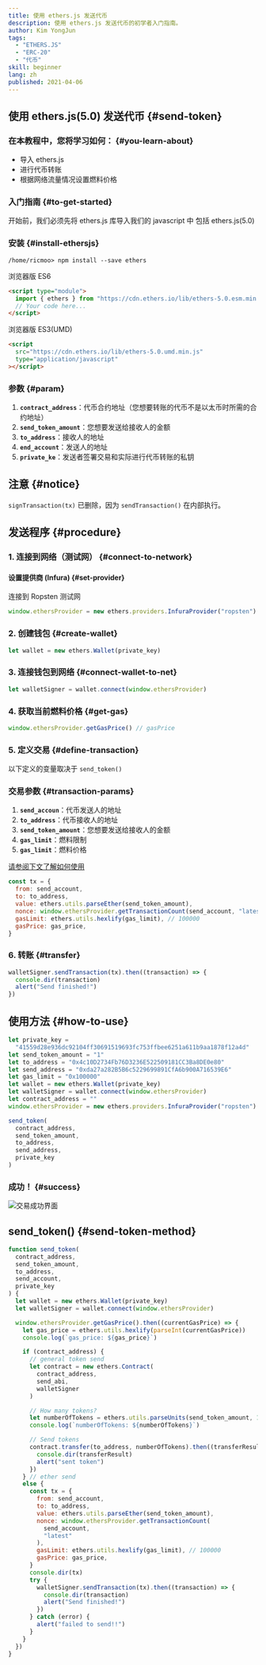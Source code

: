 ```yaml
---
title: 使用 ethers.js 发送代币
description: 使用 ethers.js 发送代币的初学者入门指南。
author: Kim YongJun
tags:
  - "ETHERS.JS"
  - "ERC-20"
  - "代币"
skill: beginner
lang: zh
published: 2021-04-06
---
```


## 使用 ethers.js(5.0) 发送代币 {#send-token}

### 在本教程中，您将学习如何： {#you-learn-about}

- 导入 ethers.js
- 进行代币转账
- 根据网络流量情况设置燃料价格

### 入门指南 {#to-get-started}

开始前，我们必须先将 ethers.js 库导入我们的 javascript 中 包括 ethers.js(5.0)

### 安装 {#install-ethersjs}

```shell
/home/ricmoo> npm install --save ethers
```

浏览器版 ES6

```html
<script type="module">
  import { ethers } from "https://cdn.ethers.io/lib/ethers-5.0.esm.min.js"
  // Your code here...
</script>
```

浏览器版 ES3(UMD)

```html
<script
  src="https://cdn.ethers.io/lib/ethers-5.0.umd.min.js"
  type="application/javascript"
></script>
```

### 参数 {#param}

1. **`contract_address`**：代币合约地址（您想要转账的代币不是以太币时所需的合约地址）
2. **`send_token_amount`**：您想要发送给接收人的金额
3. **`to_address`**：接收人的地址
4. **`end_account`**：发送人的地址
5. **`private_ke`**：发送者签署交易和实际进行代币转账的私钥

## 注意 {#notice}

`signTransaction(tx)` 已删除，因为 `sendTransaction()` 在内部执行。

## 发送程序 {#procedure}

### 1. 连接到网络（测试网） {#connect-to-network}

#### 设置提供商 (Infura) {#set-provider}

连接到 Ropsten 测试网

```javascript
window.ethersProvider = new ethers.providers.InfuraProvider("ropsten")
```

### 2. 创建钱包 {#create-wallet}

```javascript
let wallet = new ethers.Wallet(private_key)
```

### 3. 连接钱包到网络 {#connect-wallet-to-net}

```javascript
let walletSigner = wallet.connect(window.ethersProvider)
```

### 4. 获取当前燃料价格 {#get-gas}

```javascript
window.ethersProvider.getGasPrice() // gasPrice
```

### 5. 定义交易 {#define-transaction}

以下定义的变量取决于 `send_token()`

### 交易参数 {#transaction-params}

1. **`send_accoun`**：代币发送人的地址
2. **`to_address`**：代币接收人的地址
3. **`send_token_amount`**：您想要发送给接收人的金额
4. **`gas_limit`**：燃料限制
5. **`gas_limit`**：燃料价格

[请参阅下文了解如何使用](#how-to-use)

```javascript
const tx = {
  from: send_account,
  to: to_address,
  value: ethers.utils.parseEther(send_token_amount),
  nonce: window.ethersProvider.getTransactionCount(send_account, "latest"),
  gasLimit: ethers.utils.hexlify(gas_limit), // 100000
  gasPrice: gas_price,
}
```

### 6. 转账 {#transfer}

```javascript
walletSigner.sendTransaction(tx).then((transaction) => {
  console.dir(transaction)
  alert("Send finished!")
})
```

## 使用方法 {#how-to-use}

```javascript
let private_key =
  "41559d28e936dc92104ff30691519693fc753ffbee6251a611b9aa1878f12a4d"
let send_token_amount = "1"
let to_address = "0x4c10D2734Fb76D3236E522509181CC3Ba8DE0e80"
let send_address = "0xda27a282B5B6c5229699891CfA6b900A716539E6"
let gas_limit = "0x100000"
let wallet = new ethers.Wallet(private_key)
let walletSigner = wallet.connect(window.ethersProvider)
let contract_address = ""
window.ethersProvider = new ethers.providers.InfuraProvider("ropsten")

send_token(
  contract_address,
  send_token_amount,
  to_address,
  send_address,
  private_key
)
```

### 成功！ {#success}

![交易成功界面](./successful-transaction.png)

## send_token() {#send-token-method}

```javascript
function send_token(
  contract_address,
  send_token_amount,
  to_address,
  send_account,
  private_key
) {
  let wallet = new ethers.Wallet(private_key)
  let walletSigner = wallet.connect(window.ethersProvider)

  window.ethersProvider.getGasPrice().then((currentGasPrice) => {
    let gas_price = ethers.utils.hexlify(parseInt(currentGasPrice))
    console.log(`gas_price: ${gas_price}`)

    if (contract_address) {
      // general token send
      let contract = new ethers.Contract(
        contract_address,
        send_abi,
        walletSigner
      )

      // How many tokens?
      let numberOfTokens = ethers.utils.parseUnits(send_token_amount, 18)
      console.log(`numberOfTokens: ${numberOfTokens}`)

      // Send tokens
      contract.transfer(to_address, numberOfTokens).then((transferResult) => {
        console.dir(transferResult)
        alert("sent token")
      })
    } // ether send
    else {
      const tx = {
        from: send_account,
        to: to_address,
        value: ethers.utils.parseEther(send_token_amount),
        nonce: window.ethersProvider.getTransactionCount(
          send_account,
          "latest"
        ),
        gasLimit: ethers.utils.hexlify(gas_limit), // 100000
        gasPrice: gas_price,
      }
      console.dir(tx)
      try {
        walletSigner.sendTransaction(tx).then((transaction) => {
          console.dir(transaction)
          alert("Send finished!")
        })
      } catch (error) {
        alert("failed to send!!")
      }
    }
  })
}
```
